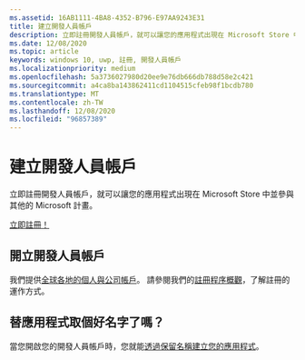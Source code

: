 ```yaml
---
ms.assetid: 16AB1111-4BA8-4352-B796-E97AA9243E31
title: 建立開發人員帳戶
description: 立即註冊開發人員帳戶，就可以讓您的應用程式出現在 Microsoft Store 中並參與其他的 Microsoft 計畫。
ms.date: 12/08/2020
ms.topic: article
keywords: windows 10, uwp, 註冊, 開發人員帳戶
ms.localizationpriority: medium
ms.openlocfilehash: 5a3736027980d20ee9e76db666db788d58e2c421
ms.sourcegitcommit: a4ca8ba143862411cd1104515cfeb98f1bcdb780
ms.translationtype: MT
ms.contentlocale: zh-TW
ms.lasthandoff: 12/08/2020
ms.locfileid: "96857389"
---
```

# <a name="create-a-developer-account"></a>建立開發人員帳戶

立即註冊開發人員帳戶，就可以讓您的應用程式出現在 Microsoft Store 中並參與其他的 Microsoft 計畫。

[立即註冊！](https://developer.microsoft.com/store/register)

## <a name="opening-your-developer-account"></a>開立開發人員帳戶


我們提供[全球各地的個人與公司帳戶](/windows/uwp/publish/account-types-locations-and-fees)。 請參閱我們的[註冊程序概觀](/windows/uwp/publish/opening-a-developer-account)，了解註冊的運作方式。

## <a name="have-a-name-for-your-app"></a>替應用程式取個好名字了嗎？

當您開啟您的開發人員帳戶時，您就能[透過保留名稱建立您的應用程式](/windows/uwp/publish/create-your-app-by-reserving-a-name)。

